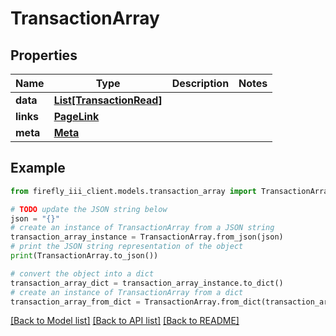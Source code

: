 # TransactionArray


## Properties

Name | Type | Description | Notes
------------ | ------------- | ------------- | -------------
**data** | [**List[TransactionRead]**](TransactionRead.md) |  | 
**links** | [**PageLink**](PageLink.md) |  | 
**meta** | [**Meta**](Meta.md) |  | 

## Example

```python
from firefly_iii_client.models.transaction_array import TransactionArray

# TODO update the JSON string below
json = "{}"
# create an instance of TransactionArray from a JSON string
transaction_array_instance = TransactionArray.from_json(json)
# print the JSON string representation of the object
print(TransactionArray.to_json())

# convert the object into a dict
transaction_array_dict = transaction_array_instance.to_dict()
# create an instance of TransactionArray from a dict
transaction_array_from_dict = TransactionArray.from_dict(transaction_array_dict)
```
[[Back to Model list]](../README.md#documentation-for-models) [[Back to API list]](../README.md#documentation-for-api-endpoints) [[Back to README]](../README.md)


